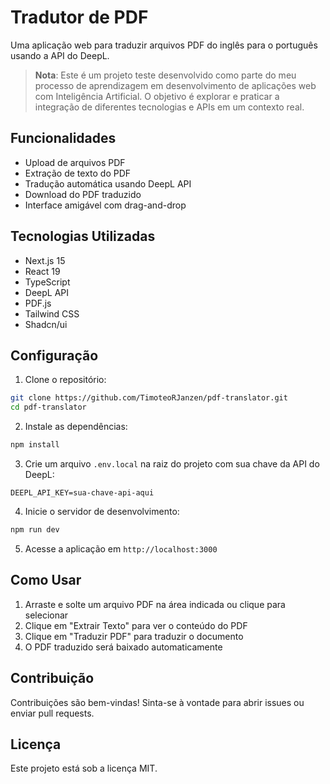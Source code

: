 # Tradutor de PDF

Uma aplicação web para traduzir arquivos PDF do inglês para o português usando a API do DeepL.

> **Nota**: Este é um projeto teste desenvolvido como parte do meu processo de aprendizagem em desenvolvimento de aplicações web com Inteligência Artificial. O objetivo é explorar e praticar a integração de diferentes tecnologias e APIs em um contexto real.

## Funcionalidades

- Upload de arquivos PDF
- Extração de texto do PDF
- Tradução automática usando DeepL API
- Download do PDF traduzido
- Interface amigável com drag-and-drop

## Tecnologias Utilizadas

- Next.js 15
- React 19
- TypeScript
- DeepL API
- PDF.js
- Tailwind CSS
- Shadcn/ui

## Configuração

1. Clone o repositório:
```bash
git clone https://github.com/TimoteoRJanzen/pdf-translator.git
cd pdf-translator
```

2. Instale as dependências:
```bash
npm install
```

3. Crie um arquivo `.env.local` na raiz do projeto com sua chave da API do DeepL:
```
DEEPL_API_KEY=sua-chave-api-aqui
```

4. Inicie o servidor de desenvolvimento:
```bash
npm run dev
```

5. Acesse a aplicação em `http://localhost:3000`

## Como Usar

1. Arraste e solte um arquivo PDF na área indicada ou clique para selecionar
2. Clique em "Extrair Texto" para ver o conteúdo do PDF
3. Clique em "Traduzir PDF" para traduzir o documento
4. O PDF traduzido será baixado automaticamente

## Contribuição

Contribuições são bem-vindas! Sinta-se à vontade para abrir issues ou enviar pull requests.

## Licença

Este projeto está sob a licença MIT.
